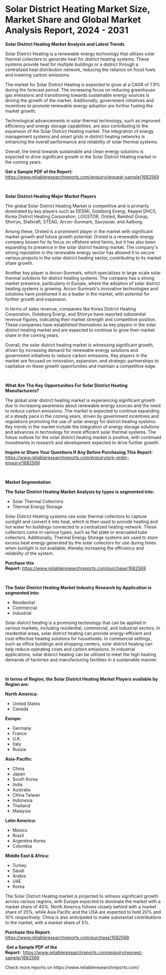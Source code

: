 <p><h1>Solar District Heating Market Size, Market Share and Global Market Analysis Report, 2024 - 2031</h1></p><p><strong>Solar District Heating Market Analysis and Latest Trends</strong></p>
<p><p>Solar District Heating is a renewable energy technology that utilizes solar thermal collectors to generate heat for district heating systems. These systems provide heat for multiple buildings or a district through a centralized heat distribution network, reducing the reliance on fossil fuels and lowering carbon emissions. </p><p>The market for Solar District Heating is expected to grow at a CAGR of 7.9% during the forecast period. The increasing focus on reducing greenhouse gas emissions and transitioning towards sustainable energy sources is driving the growth of the market. Additionally, government initiatives and incentives to promote renewable energy adoption are further fueling the market growth.</p><p>Technological advancements in solar thermal technology, such as improved efficiency and energy storage capabilities, are also contributing to the expansion of the Solar District Heating market. The integration of energy management systems and smart grids in district heating networks is enhancing the overall performance and reliability of solar thermal systems.</p><p>Overall, the trend towards sustainable and clean energy solutions is expected to drive significant growth in the Solar District Heating market in the coming years.</p></p>
<p><strong>Get a Sample PDF of the Report:&nbsp;</strong> <a href="https://www.reliableresearchreports.com/enquiry/request-sample/1682569">https://www.reliableresearchreports.com/enquiry/request-sample/1682569</a></p>
<p>&nbsp;</p>
<p><strong>Solar District Heating Major Market Players</strong></p>
<p><p>The global Solar District Heating Market is competitive and is primarily dominated by key players such as DESMI, Goteborg Energi, Keppel DHCS, Korea District Heating Corporation, LOGSTOR, Orsted, Ramboll Group, Shinryo, Statkraft, STEAG, Arcon-Sunmark, Savosolar, and Aalborg.</p><p>Among these, Orsted is a prominent player in the market with significant market growth and future growth potential. Orsted is a renewable energy company known for its focus on offshore wind farms, but it has also been expanding its presence in the solar district heating market. The company's strong reputation in the renewable energy sector has allowed it to secure various projects in the solar district heating sector, contributing to its market share growth.</p><p>Another key player is Arcon-Sunmark, which specializes in large-scale solar thermal solutions for district heating systems. The company has a strong market presence, particularly in Europe, where the adoption of solar district heating systems is growing. Arcon-Sunmark's innovative technologies and solutions have positioned it as a leader in the market, with potential for further growth and expansion.</p><p>In terms of sales revenue, companies like Korea District Heating Corporation, Goteborg Energi, and Shinryo have reported substantial revenue figures, indicating their market strength and competitive position. These companies have established themselves as key players in the solar district heating market and are expected to continue to grow their market share in the coming years.</p><p>Overall, the solar district heating market is witnessing significant growth, driven by increasing demand for renewable energy solutions and government initiatives to reduce carbon emissions. Key players in the market are focused on innovation, expansion, and strategic partnerships to capitalize on these growth opportunities and maintain a competitive edge.</p></p>
<p>&nbsp;</p>
<p><strong>What Are The Key Opportunities For Solar District Heating Manufacturers?</strong></p>
<p><p>The global solar district heating market is experiencing significant growth due to increasing awareness about renewable energy sources and the need to reduce carbon emissions. The market is expected to continue expanding at a steady pace in the coming years, driven by government incentives and regulations promoting the use of solar energy for district heating systems. Key trends in the market include the integration of energy storage solutions and advances in technology for more efficient solar thermal systems. The future outlook for the solar district heating market is positive, with continued investments in research and development expected to drive further growth.</p></p>
<p><strong>Inquire or Share Your Questions If Any Before Purchasing This Report:</strong> <a href="https://www.reliableresearchreports.com/enquiry/pre-order-enquiry/1682569">https://www.reliableresearchreports.com/enquiry/pre-order-enquiry/1682569</a></p>
<p>&nbsp;</p>
<p><strong>Market Segmentation</strong></p>
<p><strong>The Solar District Heating Market Analysis by types is segmented into:</strong></p>
<p><ul><li>Solar Thermal Collectors</li><li>Thermal Energy Storage</li></ul></p>
<p><p>Solar District Heating systems use solar thermal collectors to capture sunlight and convert it into heat, which is then used to provide heating and hot water for buildings connected to a centralized heating network. These collectors come in various types, such as flat plate or evacuated tube collectors. Additionally, Thermal Energy Storage systems are used to store excess heat energy generated by the solar collectors for use during times when sunlight is not available, thereby increasing the efficiency and reliability of the system.</p></p>
<p><strong>Purchase this Report:&nbsp;</strong><a href="https://www.reliableresearchreports.com/purchase/1682569">https://www.reliableresearchreports.com/purchase/1682569</a></p>
<p>&nbsp;</p>
<p><strong>The Solar District Heating Market Industry Research by Application is segmented into:</strong></p>
<p><ul><li>Residential</li><li>Commercial</li><li>Industrial</li></ul></p>
<p><p>Solar district heating is a promising technology that can be applied in various markets, including residential, commercial, and industrial sectors. In residential areas, solar district heating can provide energy-efficient and cost-effective heating solutions for households. In commercial settings, such as office buildings and shopping centers, solar district heating can help reduce operating costs and carbon emissions. In industrial applications, solar district heating can be utilized to meet the high heating demands of factories and manufacturing facilities in a sustainable manner.</p></p>
<p>&nbsp;</p>
<p><strong>In terms of Region, the Solar District Heating Market Players available by Region are:</strong></p>
<p>
    <p> <strong> North America: </strong>
        <ul>
            <li>United States</li>
            <li>Canada</li>
        </ul>
        </p> 
    <p> <strong> Europe: </strong>
        <ul>
            <li>Germany</li>
            <li>France</li>
            <li>U.K.</li>
            <li>Italy</li>
            <li>Russia</li>
        </ul>
        </p> 
    <p> <strong> Asia-Pacific: </strong>
        <ul>
            <li>China</li>
            <li>Japan</li>
            <li>South Korea</li>
            <li>India</li>
            <li>Australia</li>
            <li>China Taiwan</li>
            <li>Indonesia</li>
            <li>Thailand</li>
            <li>Malaysia</li>
        </ul>
        </p> 
    <p> <strong> Latin America: </strong>
        <ul>
            <li>Mexico</li>
            <li>Brazil</li>
            <li>Argentina Korea</li>
            <li>Colombia</li>
        </ul>
        </p> 
    <p> <strong> Middle East & Africa: </strong>
        <ul>
            <li>Turkey</li>
            <li>Saudi</li>
            <li>Arabia</li>
            <li>UAE</li>
            <li>Korea</li>
        </ul>
    </p>
    </p>
<p><p>The Solar District Heating market is projected to witness significant growth across various regions, with Europe expected to dominate the market with a market share of 40%. North America follows closely behind with a market share of 25%, while Asia Pacific and the USA are expected to hold 20% and 10% respectively. China is also anticipated to make substantial contributions to the market, with a market share of 5%.</p></p>
<p><strong>Purchase this Report: </strong><a href="https://www.reliableresearchreports.com/purchase/1682569">https://www.reliableresearchreports.com/purchase/1682569</a></p>
<p>&nbsp;<strong>Get a Sample PDF of the Report:&nbsp;&nbsp;</strong><a href="https://www.reliableresearchreports.com/enquiry/request-sample/1682569">https://www.reliableresearchreports.com/enquiry/request-sample/1682569</a></p>
<p><strong></strong></p>
<p>Check more reports on https://www.reliableresearchreports.com/</p>